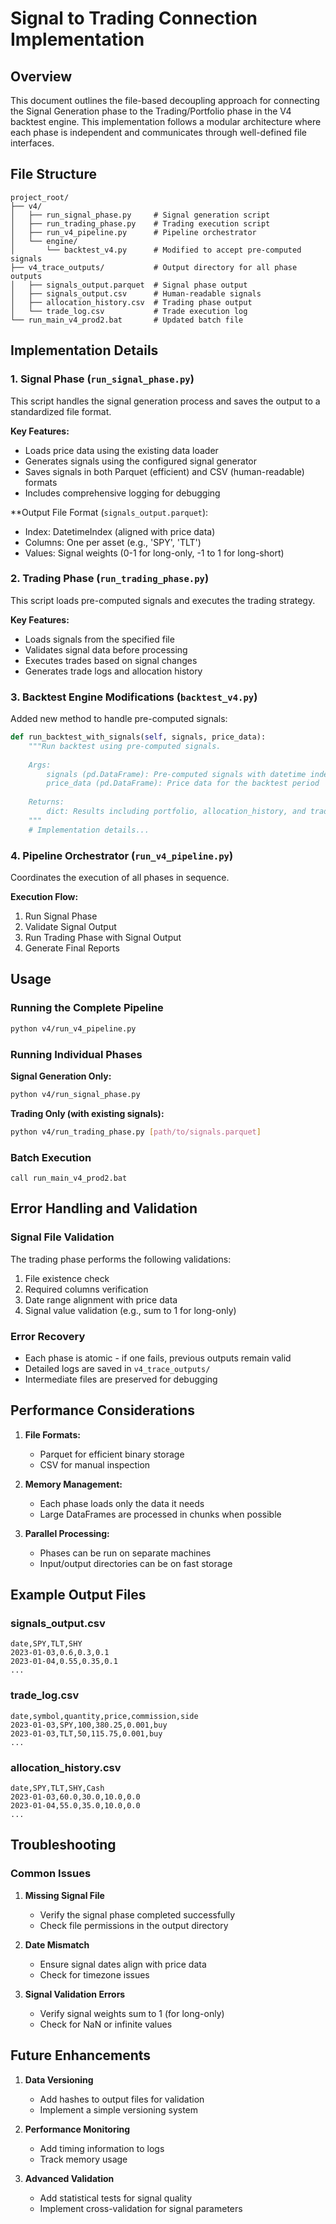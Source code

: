 # Signal to Trading Connection Implementation

## Overview
This document outlines the file-based decoupling approach for connecting the Signal Generation phase to the Trading/Portfolio phase in the V4 backtest engine. This implementation follows a modular architecture where each phase is independent and communicates through well-defined file interfaces.

## File Structure
```
project_root/
├── v4/
│   ├── run_signal_phase.py     # Signal generation script
│   ├── run_trading_phase.py    # Trading execution script
│   ├── run_v4_pipeline.py      # Pipeline orchestrator
│   └── engine/
│       └── backtest_v4.py      # Modified to accept pre-computed signals
├── v4_trace_outputs/           # Output directory for all phase outputs
│   ├── signals_output.parquet  # Signal phase output
│   ├── signals_output.csv      # Human-readable signals
│   ├── allocation_history.csv  # Trading phase output
│   └── trade_log.csv           # Trade execution log
└── run_main_v4_prod2.bat       # Updated batch file
```

## Implementation Details

### 1. Signal Phase (`run_signal_phase.py`)

This script handles the signal generation process and saves the output to a standardized file format.

**Key Features:**
- Loads price data using the existing data loader
- Generates signals using the configured signal generator
- Saves signals in both Parquet (efficient) and CSV (human-readable) formats
- Includes comprehensive logging for debugging

**Output File Format (`signals_output.parquet`):
- Index: DatetimeIndex (aligned with price data)
- Columns: One per asset (e.g., 'SPY', 'TLT')
- Values: Signal weights (0-1 for long-only, -1 to 1 for long-short)

### 2. Trading Phase (`run_trading_phase.py`)

This script loads pre-computed signals and executes the trading strategy.

**Key Features:**
- Loads signals from the specified file
- Validates signal data before processing
- Executes trades based on signal changes
- Generates trade logs and allocation history

### 3. Backtest Engine Modifications (`backtest_v4.py`)

Added new method to handle pre-computed signals:

```python
def run_backtest_with_signals(self, signals, price_data):
    """Run backtest using pre-computed signals.
    
    Args:
        signals (pd.DataFrame): Pre-computed signals with datetime index
        price_data (pd.DataFrame): Price data for the backtest period
        
    Returns:
        dict: Results including portfolio, allocation_history, and trade_log
    """
    # Implementation details...
```

### 4. Pipeline Orchestrator (`run_v4_pipeline.py`)

Coordinates the execution of all phases in sequence.

**Execution Flow:**
1. Run Signal Phase
2. Validate Signal Output
3. Run Trading Phase with Signal Output
4. Generate Final Reports

## Usage

### Running the Complete Pipeline
```bash
python v4/run_v4_pipeline.py
```

### Running Individual Phases

**Signal Generation Only:**
```bash
python v4/run_signal_phase.py
```

**Trading Only (with existing signals):**
```bash
python v4/run_trading_phase.py [path/to/signals.parquet]
```

### Batch Execution
```batch
call run_main_v4_prod2.bat
```

## Error Handling and Validation

### Signal File Validation
The trading phase performs the following validations:
1. File existence check
2. Required columns verification
3. Date range alignment with price data
4. Signal value validation (e.g., sum to 1 for long-only)

### Error Recovery
- Each phase is atomic - if one fails, previous outputs remain valid
- Detailed logs are saved in `v4_trace_outputs/`
- Intermediate files are preserved for debugging

## Performance Considerations

1. **File Formats:**
   - Parquet for efficient binary storage
   - CSV for manual inspection

2. **Memory Management:**
   - Each phase loads only the data it needs
   - Large DataFrames are processed in chunks when possible

3. **Parallel Processing:**
   - Phases can be run on separate machines
   - Input/output directories can be on fast storage

## Example Output Files

### signals_output.csv
```csv
date,SPY,TLT,SHY
2023-01-03,0.6,0.3,0.1
2023-01-04,0.55,0.35,0.1
...
```

### trade_log.csv
```csv
date,symbol,quantity,price,commission,side
2023-01-03,SPY,100,380.25,0.001,buy
2023-01-03,TLT,50,115.75,0.001,buy
...
```

### allocation_history.csv
```csv
date,SPY,TLT,SHY,Cash
2023-01-03,60.0,30.0,10.0,0.0
2023-01-04,55.0,35.0,10.0,0.0
...
```

## Troubleshooting

### Common Issues

1. **Missing Signal File**
   - Verify the signal phase completed successfully
   - Check file permissions in the output directory

2. **Date Mismatch**
   - Ensure signal dates align with price data
   - Check for timezone issues

3. **Signal Validation Errors**
   - Verify signal weights sum to 1 (for long-only)
   - Check for NaN or infinite values

## Future Enhancements

1. **Data Versioning**
   - Add hashes to output files for validation
   - Implement a simple versioning system

2. **Performance Monitoring**
   - Add timing information to logs
   - Track memory usage

3. **Advanced Validation**
   - Add statistical tests for signal quality
   - Implement cross-validation for signal parameters
